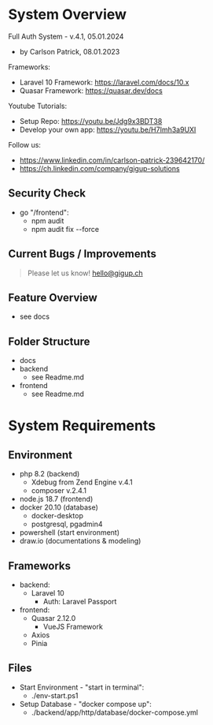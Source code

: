 # System Overview
Full Auth System - v.4.1, 05.01.2024 
 - by Carlson Patrick, 08.01.2023

Frameworks:
 - Laravel 10 Framework: https://laravel.com/docs/10.x
 - Quasar Framework: https://quasar.dev/docs

Youtube Tutorials:
 - Setup Repo: https://youtu.be/Jdg9x3BDT38
 - Develop your own app: https://youtu.be/H7Imh3a9UXI

Follow us:
 - https://www.linkedin.com/in/carlson-patrick-239642170/
 - https://ch.linkedin.com/company/gigup-solutions


## Security Check
   - go "/frontend": 
      - npm audit
      - npm audit fix --force

## Current Bugs / Improvements
 > Please let us know!
 > hello@gigup.ch

## Feature Overview
 - see docs

## Folder Structure
 - docs
 - backend
    - see Readme.md
 - frontend
    - see Readme.md

# System Requirements
## Environment 
 - php 8.2 (backend)
     - Xdebug from Zend Engine v.4.1
     - composer v.2.4.1
 - node.js 18.7 (frontend)
 - docker 20.10 (database)
     - docker-desktop
     - postgresql, pgadmin4
 - powershell (start environment)
 - draw.io (documentations & modeling)

## Frameworks
 - backend: 
     - Laravel 10
        - Auth: Laravel Passport
 - frontend:
     - Quasar 2.12.0
        - VueJS Framework
     - Axios
     - Pinia

## Files
 - Start Environment - "start in terminal":
    - ./env-start.ps1
 - Setup Database - "docker compose up":
    - ./backend/app/http/database/docker-compose.yml

